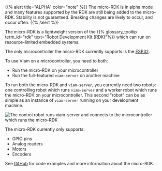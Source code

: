 {{% alert title="ALPHA" color="note" %}}
The micro-RDK is in alpha mode and many features supported by the RDK are still being added to the micro-RDK.
Stability is not guaranteed.
Breaking changes are likely to occur, and occur often.
{{% /alert %}}

The micro-RDK is a lightweight version of the {{% glossary_tooltip term_id="rdk" text="Robot Development Kit (RDK)"%}} which can run on resource-limited embedded systems.

The only microcontroller the micro-RDK currently supports is the [ESP32](https://www.espressif.com/en/products/socs/esp32).

To use Viam on a microcontroller, you need to both:

- Run the micro-RDK on your microcontroller
- Run the full-featured `viam-server` on another machine

To run both the micro-RDK and `viam-server`, you currently need two robots: one controlling robot which runs `viam-server` and a worker robot which runs the micro-RDK on your microcontroller.
This second "robot" can be as simple as an instance of `viam-server` running on your development machine.

<div style="max-width:600px">
<img alt="The control robot runs viam-server and connects to the microcontroller which runs the micro-RDK" src="/installation/img/microcontroller/micro-rdk-overview.png" />
</div>

The micro-RDK currently only supports:

- GPIO pins
- Analog readers
- Motors
- Encoders

See [GitHub](https://github.com/viamrobotics/micro-rdk) for code examples and more information about the micro-RDK.
